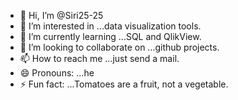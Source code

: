 - 👋 Hi, I’m @Siri25-25
- 👀 I’m interested in ...data visualization tools.  
- 🌱 I’m currently learning ...SQL and QlikView.
- 💞️ I’m looking to collaborate on ...github projects.
- 📫 How to reach me ...just send a mail.
- 😄 Pronouns: ...he
- ⚡ Fun fact: ...Tomatoes are a fruit, not a vegetable.

<!---
Siri25-25/Siri25-25 is a ✨ special ✨ repository because its `README.md` (this file) appears on your GitHub profile.
You can click the Preview link to take a look at your changes.
--->
